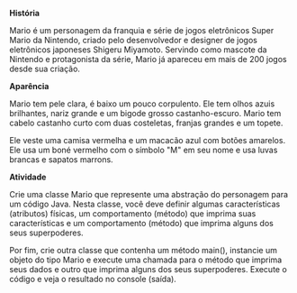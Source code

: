 <b>História </b>

Mario é um personagem da franquia e série de jogos eletrônicos Super Mario da Nintendo, criado pelo desenvolvedor e designer de jogos eletrônicos japoneses Shigeru Miyamoto. Servindo como mascote da Nintendo e protagonista da série, Mario já apareceu em mais de 200 jogos desde sua criação.


<b>Aparência</b>

Mario tem pele clara, é baixo um pouco corpulento. Ele tem olhos azuis brilhantes, nariz grande e um bigode grosso castanho-escuro. Mario tem cabelo castanho curto com duas costeletas, franjas grandes e um topete.

Ele veste uma camisa vermelha e um macacão azul com botões amarelos. Ele usa um boné vermelho com o símbolo "M" em seu nome e usa luvas brancas e sapatos marrons.

<b>Atividade</b>

Crie uma classe Mario que represente uma abstração do personagem para um código Java. Nesta classe, você deve definir algumas características (atributos) físicas, um comportamento (método) que imprima suas características e um comportamento (método) que imprima alguns dos seus superpoderes.

Por fim, crie outra classe que contenha um método main(), instancie um objeto do tipo Mario e execute uma chamada para o método que imprima seus dados e outro que imprima alguns dos seus superpoderes. Execute o código e veja o resultado no console (saída).
